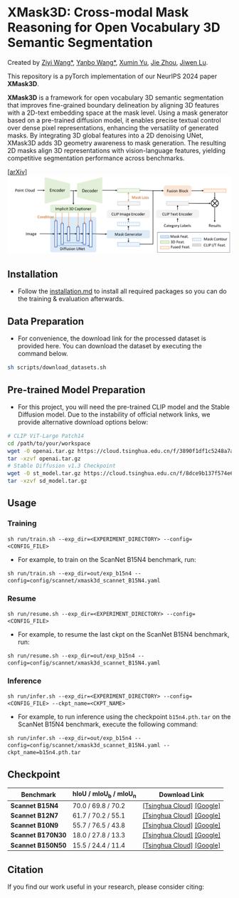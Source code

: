 # XMask3D: Cross-modal Mask Reasoning for Open Vocabulary 3D Semantic Segmentation

Created by [Ziyi Wang*](https://wangzy22.github.io/), [Yanbo Wang*](https://Yanbo-23.github.io/), [Xumin Yu](https://yuxumin.github.io/), [Jie Zhou](https://scholar.google.com/citations?user=6a79aPwAAAAJ&hl=en&authuser=1), [Jiwen Lu](https://scholar.google.com/citations?user=TN8uDQoAAAAJ&hl=zh-CN).


This repository is a pyTorch implementation of our NeurIPS 2024 paper **XMask3D**.

**XMask3D** is a framework for open vocabulary 3D semantic segmentation that improves fine-grained boundary delineation by aligning 3D features with a 2D-text embedding space at the mask level. Using a mask generator based on a pre-trained diffusion model, it enables precise textual control over dense pixel representations, enhancing the versatility of generated masks. By integrating 3D global features into a 2D denoising UNet, XMask3D adds 3D geometry awareness to mask generation. The resulting 2D masks align 3D representations with vision-language features, yielding competitive segmentation performance across benchmarks.

[[arXiv]()]
![intro](fig/pipeline.jpg)


## Installation
- Follow the [installation.md](installation.md) to install all required packages so you can do the training & evaluation afterwards.

## Data Preparation

- For convenience, the download link for the processed dataset is provided here. You can download the dataset by executing the command below.
```bash
sh scripts/download_datasets.sh
```

## Pre-trained Model Preparation

- For this project, you will need the pre-trained CLIP model and the Stable Diffusion model. Due to the instability of official network links, we provide alternative download options below:
```bash
# CLIP ViT-Large Patch14
cd /path/to/your/workspace
wget -O openai.tar.gz https://cloud.tsinghua.edu.cn/f/3890f1df1c5248a7a6e8/?dl=1
tar -xzvf openai.tar.gz
# Stable Diffusion v1.3 Checkpoint
wget -O st_model.tar.gz https://cloud.tsinghua.edu.cn/f/8dce9b137f574e6eb57c/?dl=1
tar -xzvf sd_model.tar.gz
```

## Usage

### Training

```
sh run/train.sh --exp_dir=<EXPERIMENT_DIRECTORY> --config=<CONFIG_FILE>
```

- For example, to train on the ScanNet B15N4 benchmark, run:

```
sh run/train.sh --exp_dir=out/exp_b15n4 --config=config/scannet/xmask3d_scannet_B15N4.yaml
```

### Resume

```
sh run/resume.sh --exp_dir=<EXPERIMENT_DIRECTORY> --config=<CONFIG_FILE>
```

- For example, to resume the last ckpt on the ScanNet B15N4 benchmark, run:

```
sh run/resume.sh --exp_dir=out/exp_b15n4 --config=config/scannet/xmask3d_scannet_B15N4.yaml
```
### Inference

```
sh run/infer.sh --exp_dir=<EXPERIMENT_DIRECTORY> --config=<CONFIG_FILE> --ckpt_name=<CKPT_NAME>
```

- For example, to run inference using the checkpoint ```b15n4.pth.tar``` on the ScanNet B15N4 benchmark, execute the following command:

```
sh run/infer.sh --exp_dir=out/exp_b15n4 --config=config/scannet/xmask3d_scannet_B15N4.yaml --ckpt_name=b15n4.pth.tar
```


## Checkpoint

| **Benchmark**         | **hIoU / mIoU<sub>b</sub> / mIoU<sub>n</sub>** | **Download Link**       |
|-----------------------|-----------------------------------------------|--------------------------|
| **Scannet B15N4**     | 70.0 / 69.8 / 70.2                            | [[Tsinghua Cloud]](https://cloud.tsinghua.edu.cn/f/dc6459840fe542a288f8/?dl=1) [[Google]](https://drive.google.com/file/d/1A-QsKXwrvXLKedLQdWl6qoR-JuFdrRO-/view?usp=sharing)       |
| **Scannet B12N7**     | 61.7 / 70.2 / 55.1                            | [[Tsinghua Cloud]](https://cloud.tsinghua.edu.cn/f/5d9671b1f0a9499d821e/?dl=1) [[Google]](https://drive.google.com/file/d/1ZSdoLcR8fr1MtXy5n3y-diFJJ5j1YLF7/view?usp=sharing)      |
| **Scannet B10N9**     | 55.7 / 76.5 / 43.8                            | [[Tsinghua Cloud]](https://cloud.tsinghua.edu.cn/f/e7f41cd454a1469d865b/?dl=1) [[Google]](https://drive.google.com/file/d/1bsHBoFDXZIo-3UU1JE0zXRbAJ9q9_4Be/view?usp=sharing)      |
| **Scannet B170N30**   | 18.0 / 27.8 / 13.3                            | [[Tsinghua Cloud]](https://cloud.tsinghua.edu.cn/f/b88c57c7093740f59d75/?dl=1) [[Google]](https://drive.google.com/file/d/1VgN6WukdOBBxL4C1t0mve6ZeLDVQKwoh/view?usp=sharing)      |
| **Scannet B150N50**   | 15.5 / 24.4 / 11.4                            | [[Tsinghua Cloud]](https://cloud.tsinghua.edu.cn/f/a55ee7d62caa4e82bb77/?dl=1) [[Google]](https://drive.google.com/file/d/1tQjGznq2x8df7c_HnlnsOb_peMgq-_ZL/view?usp=sharing)       |

## Citation

If you find our work useful in your research, please consider citing:

```

```